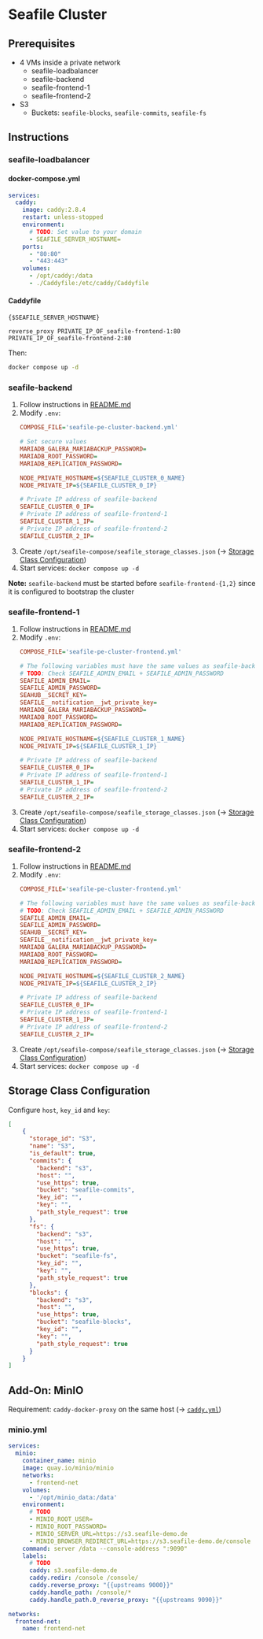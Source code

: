 # Seafile Cluster

## Prerequisites
- 4 VMs inside a private network
    - seafile-loadbalancer
    - seafile-backend
    - seafile-frontend-1
    - seafile-frontend-2
- S3
    - Buckets: `seafile-blocks`, `seafile-commits`, `seafile-fs`

## Instructions

### seafile-loadbalancer

#### docker-compose.yml

```yml
services:
  caddy:
    image: caddy:2.8.4
    restart: unless-stopped
    environment:
      # TODO: Set value to your domain
      - SEAFILE_SERVER_HOSTNAME=
    ports:
      - "80:80"
      - "443:443"
    volumes:
      - /opt/caddy:/data
      - ./Caddyfile:/etc/caddy/Caddyfile
```

#### Caddyfile

```Caddyfile
{$SEAFILE_SERVER_HOSTNAME}

reverse_proxy PRIVATE_IP_OF_seafile-frontend-1:80 PRIVATE_IP_OF_seafile-frontend-2:80
```

Then:

```bash
docker compose up -d
```

### seafile-backend

1. Follow instructions in [README.md](./README.md)
2. Modify `.env`:
    ```ini
    COMPOSE_FILE='seafile-pe-cluster-backend.yml'

    # Set secure values
    MARIADB_GALERA_MARIABACKUP_PASSWORD=
    MARIADB_ROOT_PASSWORD=
    MARIADB_REPLICATION_PASSWORD=

    NODE_PRIVATE_HOSTNAME=${SEAFILE_CLUSTER_0_NAME}
    NODE_PRIVATE_IP=${SEAFILE_CLUSTER_0_IP}

    # Private IP address of seafile-backend
    SEAFILE_CLUSTER_0_IP=
    # Private IP address of seafile-frontend-1
    SEAFILE_CLUSTER_1_IP=
    # Private IP address of seafile-frontend-2
    SEAFILE_CLUSTER_2_IP=
    ```
3. Create `/opt/seafile-compose/seafile_storage_classes.json` (-> [Storage Class Configuration](#storage-class-configuration))
4. Start services: `docker compose up -d`

**Note:** `seafile-backend` must be started before `seafile-frontend-{1,2}` since it is configured to bootstrap the cluster

### seafile-frontend-1

1. Follow instructions in [README.md](./README.md)
2. Modify `.env`:
    ```ini
    COMPOSE_FILE='seafile-pe-cluster-frontend.yml'

    # The following variables must have the same values as seafile-backend:
    # TODO: Check SEAFILE_ADMIN_EMAIL + SEAFILE_ADMIN_PASSWORD
    SEAFILE_ADMIN_EMAIL=
    SEAFILE_ADMIN_PASSWORD=
    SEAHUB__SECRET_KEY=
    SEAFILE__notification__jwt_private_key=
    MARIADB_GALERA_MARIABACKUP_PASSWORD=
    MARIADB_ROOT_PASSWORD=
    MARIADB_REPLICATION_PASSWORD=

    NODE_PRIVATE_HOSTNAME=${SEAFILE_CLUSTER_1_NAME}
    NODE_PRIVATE_IP=${SEAFILE_CLUSTER_1_IP}

    # Private IP address of seafile-backend
    SEAFILE_CLUSTER_0_IP=
    # Private IP address of seafile-frontend-1
    SEAFILE_CLUSTER_1_IP=
    # Private IP address of seafile-frontend-2
    SEAFILE_CLUSTER_2_IP=
    ```
3. Create `/opt/seafile-compose/seafile_storage_classes.json` (-> [Storage Class Configuration](#storage-class-configuration))
4. Start services: `docker compose up -d`

### seafile-frontend-2

1. Follow instructions in [README.md](./README.md)
2. Modify `.env`:
    ```ini
    COMPOSE_FILE='seafile-pe-cluster-frontend.yml'

    # The following variables must have the same values as seafile-backend:
    # TODO: Check SEAFILE_ADMIN_EMAIL + SEAFILE_ADMIN_PASSWORD
    SEAFILE_ADMIN_EMAIL=
    SEAFILE_ADMIN_PASSWORD=
    SEAHUB__SECRET_KEY=
    SEAFILE__notification__jwt_private_key=
    MARIADB_GALERA_MARIABACKUP_PASSWORD=
    MARIADB_ROOT_PASSWORD=
    MARIADB_REPLICATION_PASSWORD=

    NODE_PRIVATE_HOSTNAME=${SEAFILE_CLUSTER_2_NAME}
    NODE_PRIVATE_IP=${SEAFILE_CLUSTER_2_IP}

    # Private IP address of seafile-backend
    SEAFILE_CLUSTER_0_IP=
    # Private IP address of seafile-frontend-1
    SEAFILE_CLUSTER_1_IP=
    # Private IP address of seafile-frontend-2
    SEAFILE_CLUSTER_2_IP=
    ```
3. Create `/opt/seafile-compose/seafile_storage_classes.json` (-> [Storage Class Configuration](#storage-class-configuration))
4. Start services: `docker compose up -d`

## Storage Class Configuration

Configure `host`, `key_id` and `key`:

```json
[
    {
      "storage_id": "S3",
      "name": "S3",
      "is_default": true,
      "commits": {
        "backend": "s3",
        "host": "",
        "use_https": true,
        "bucket": "seafile-commits",
        "key_id": "",
        "key": "",
        "path_style_request": true
      },
      "fs": {
        "backend": "s3",
        "host": "",
        "use_https": true,
        "bucket": "seafile-fs",
        "key_id": "",
        "key": "",
        "path_style_request": true
      },
      "blocks": {
        "backend": "s3",
        "host": "",
        "use_https": true,
        "bucket": "seafile-blocks",
        "key_id": "",
        "key": "",
        "path_style_request": true
      }
    }
]
```

## Add-On: MinIO

Requirement: `caddy-docker-proxy` on the same host (-> [`caddy.yml`](./compose/caddy.yml))

### minio.yml
```yml
services:
  minio:
    container_name: minio
    image: quay.io/minio/minio
    networks:
      - frontend-net
    volumes:
      - '/opt/minio_data:/data'
    environment:
      # TODO
      - MINIO_ROOT_USER=
      - MINIO_ROOT_PASSWORD=
      - MINIO_SERVER_URL=https://s3.seafile-demo.de
      - MINIO_BROWSER_REDIRECT_URL=https://s3.seafile-demo.de/console
    command: server /data --console-address ":9090"
    labels:
      # TODO
      caddy: s3.seafile-demo.de
      caddy.redir: /console /console/
      caddy.reverse_proxy: "{{upstreams 9000}}"
      caddy.handle_path: /console/*
      caddy.handle_path.0_reverse_proxy: "{{upstreams 9090}}"

networks:
  frontend-net:
    name: frontend-net
```

